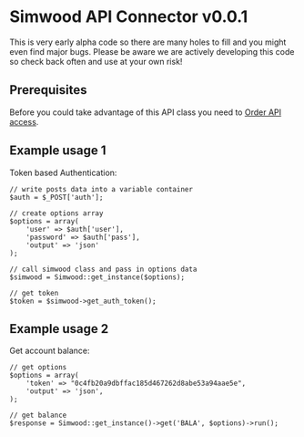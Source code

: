 Simwood API Connector v0.0.1
============================

This is very early alpha code so there are many holes to fill and you might even find major bugs.
Please be aware we are actively developing this code so check back often and use at your own risk!

Prerequisites
-------------

Before you could take advantage of this API class you need to [Order API access](http://kb.simwood.com/account-management/order-services/order-api-access "Order API access").


Example usage 1
---------------
Token based Authentication:

	// write posts data into a variable container
	$auth = $_POST['auth'];
	
	// create options array
	$options = array(
		'user' => $auth['user'], 
		'password' => $auth['pass'], 
		'output' => 'json'
	);
	
	// call simwood class and pass in options data
	$simwood = Simwood::get_instance($options);

	// get token
	$token = $simwood->get_auth_token();


Example usage 2
---------------
Get account balance:

	// get options
	$options = array(
		'token' => "0c4fb20a9dbffac185d467262d8abe53a94aae5e",
		'output' => 'json',
	);
	
	// get balance
	$response = Simwood::get_instance()->get('BALA', $options)->run();